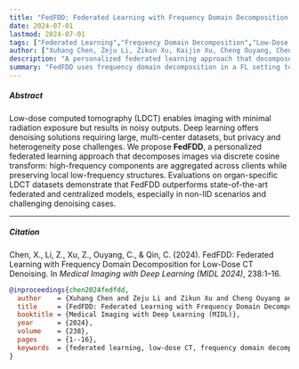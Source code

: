 ```yaml
---
title: "FedFDD: Federated Learning with Frequency Domain Decomposition for Low-Dose CT Denoising"
date: 2024-07-01
lastmod: 2024-07-01
tags: ["Federated Learning","Frequency Domain Decomposition","Low-Dose CT","Medical Imaging","Deep Learning"]
author: ["Xuhang Chen, Zeju Li, Zikun Xu, Kaijie Xu, Cheng Ouyang, Chen Qin (MIDL 2024)"]
description: "A personalized federated learning approach that decomposes LDCT images into frequency components for robust denoising across heterogeneous clients."
summary: "FedFDD uses frequency domain decomposition in a FL setting to improve LDCT denoising."
---
```


<!--more-->

##### Abstract

Low-dose computed tomography (LDCT) enables imaging with minimal radiation exposure but results in noisy outputs. Deep learning offers denoising solutions requiring large, multi-center datasets, but privacy and heterogeneity pose challenges. We propose **FedFDD**, a personalized federated learning approach that decomposes images via discrete cosine transform: high-frequency components are aggregated across clients while preserving local low-frequency structures. Evaluations on organ-specific LDCT datasets demonstrate that FedFDD outperforms state-of-the-art federated and centralized models, especially in non-IID scenarios and challenging denoising cases.

---

##### Citation

Chen, X., Li, Z., Xu, Z., Ouyang, C., & Qin, C. (2024). FedFDD: Federated Learning with Frequency Domain Decomposition for Low-Dose CT Denoising. In *Medical Imaging with Deep Learning (MIDL 2024)*, 238:1–16.

```BibTeX
@inproceedings{chen2024fedfdd,
  author    = {Xuhang Chen and Zeju Li and Zikun Xu and Cheng Ouyang and Chen Qin},
  title     = {FedFDD: Federated Learning with Frequency Domain Decomposition for Low-Dose CT Denoising},
  booktitle = {Medical Imaging with Deep Learning (MIDL)},
  year      = {2024},
  volume    = {238},
  pages     = {1--16},
  keywords  = {federated learning, low-dose CT, frequency domain decomposition, medical imaging}
}
